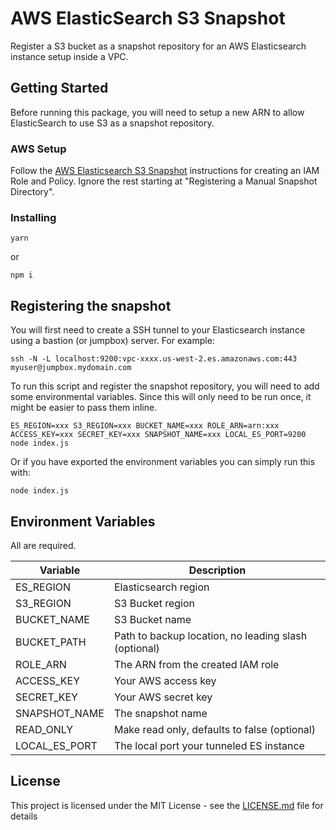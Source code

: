 # AWS ElasticSearch S3 Snapshot

Register a S3 bucket as a snapshot repository for an AWS Elasticsearch instance setup inside a VPC.

## Getting Started

Before running this package, you will need to setup a new ARN to allow ElasticSearch to use S3 as a snapshot repository.

### AWS Setup

Follow the [AWS Elasticsearch S3 Snapshot](https://docs.aws.amazon.com/elasticsearch-service/latest/developerguide/es-managedomains-snapshots.html) instructions for creating an IAM Role and Policy. Ignore the rest starting at "Registering a Manual Snapshot Directory".

### Installing

```
yarn
```

or

```
npm i
```

## Registering the snapshot

You will first need to create a SSH tunnel to your Elasticsearch instance using a bastion (or jumpbox) server. For example:

`ssh -N -L localhost:9200:vpc-xxxx.us-west-2.es.amazonaws.com:443 myuser@jumpbox.mydomain.com`

To run this script and register the snapshot repository, you will need to add some environmental variables. Since this will only need to be run once, it might be easier to pass them inline.

`ES_REGION=xxx S3_REGION=xxx BUCKET_NAME=xxx ROLE_ARN=arn:xxx ACCESS_KEY=xxx SECRET_KEY=xxx SNAPSHOT_NAME=xxx LOCAL_ES_PORT=9200 node index.js`

Or if you have exported the environment variables you can simply run this with:

`node index.js`

## Environment Variables

All are required.

| Variable | Description |
| --- | --- |
| ES_REGION | Elasticsearch region |
| S3_REGION | S3 Bucket region |
| BUCKET_NAME | S3 Bucket name |
| BUCKET_PATH | Path to backup location, no leading slash (optional) |
| ROLE_ARN | The ARN from the created IAM role |
| ACCESS_KEY | Your AWS access key |
| SECRET_KEY | Your AWS secret key |
| SNAPSHOT_NAME | The snapshot name |
| READ_ONLY | Make read only, defaults to false (optional) |
| LOCAL_ES_PORT | The local port your tunneled ES instance |

## License

This project is licensed under the MIT License - see the [LICENSE.md](LICENSE.md) file for details
